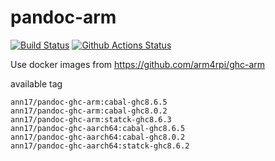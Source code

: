 # pandoc-arm

[![Build Status](https://ci.annhe.net/api/badges/arm4rpi/pandoc-arm/status.svg)](https://ci.annhe.net/arm4rpi/pandoc-arm) [![Github Actions Status](https://github.com/arm4rpi/pandoc-arm/workflows/Pandoc%20Arm/badge.svg)](https://github.com/arm4rpi/pandoc-arm/actions)


Use docker images from https://github.com/arm4rpi/ghc-arm

available tag

```
ann17/pandoc-ghc-arm:cabal-ghc8.6.5
ann17/pandoc-ghc-arm:cabal-ghc8.0.2
ann17/pandoc-ghc-arm:statck-ghc8.6.3
ann17/pandoc-ghc-aarch64:cabal-ghc8.6.5
ann17/pandoc-ghc-aarch64:cabal-ghc8.0.2
ann17/pandoc-ghc-aarch64:statck-ghc8.6.2
```
